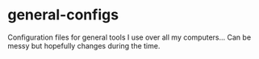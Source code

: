 # general-configs
Configuration files for general tools I use over all my computers... Can be messy but hopefully changes during the time.
